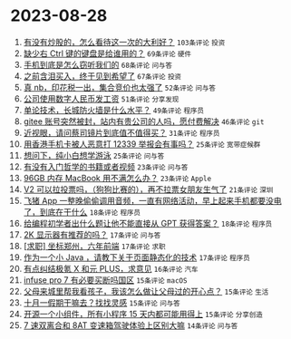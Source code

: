 # 2023-08-28

1. [有没有炒股的，怎么看待这一次的大利好？](https://www.v2ex.com/t/968740) `103条评论` `投资`
1. [缺少右 Ctrl 键的键盘是给谁用的？](https://www.v2ex.com/t/968801) `69条评论` `硬件`
1. [手机到底是怎么窃听我们的](https://www.v2ex.com/t/968739) `68条评论` `问与答`
1. [之前含泪买入，终于见到希望了](https://www.v2ex.com/t/968738) `67条评论` `投资`
1. [真 nb，印花税一出，集合竞价也太强了](https://www.v2ex.com/t/968742) `52条评论` `问与答`
1. [公司使用数字人民币发工资](https://www.v2ex.com/t/968847) `51条评论` `分享发现`
1. [单论技术，长城防火墙是什么水平？](https://www.v2ex.com/t/968797) `49条评论` `程序员`
1. [gitee 账号突然被封，站内有贵公司的人吗，愿付费解决](https://www.v2ex.com/t/968826) `46条评论` `git`
1. [近视眼，请问蔡司镜片到底值不值得买？](https://www.v2ex.com/t/968798) `31条评论` `程序员`
1. [用香港手机卡被人恶意打 12339 举报会有事吗？](https://www.v2ex.com/t/968799) `25条评论` `宽带症候群`
1. [想问下，纯小白想学游泳](https://www.v2ex.com/t/968774) `25条评论` `问与答`
1. [有没有入门哲学的书籍或者视频](https://www.v2ex.com/t/968804) `23条评论` `问与答`
1. [96GB 内存 MacBook 用不满怎么办？](https://www.v2ex.com/t/968789) `23条评论` `Apple`
1. [V2 可以拉投票吗，（狗狗比赛的），再不拉票女朋友生气了](https://www.v2ex.com/t/968819) `21条评论` `深圳`
1. [飞猪 App 一整晚偷偷调用音频，一直有网络活动，早上起来手机都要没电了，到底在干什么](https://www.v2ex.com/t/968813) `18条评论` `程序员`
1. [给编程初学者出什么题让他不能直接从 GPT 获得答案？](https://www.v2ex.com/t/968780) `18条评论` `程序员`
1. [2K 显示器有推荐的吗？](https://www.v2ex.com/t/968787) `17条评论` `问与答`
1. [[求职] 坐标郑州，六年前端](https://www.v2ex.com/t/968775) `17条评论` `求职`
1. [作为一个小 Java ，请教下关于页面静态化的技术](https://www.v2ex.com/t/968750) `17条评论` `程序员`
1. [有点纠结极氪 X 和元 PLUS，求意见](https://www.v2ex.com/t/968753) `16条评论` `汽车`
1. [infuse pro 7 有必要买断吗国区](https://www.v2ex.com/t/968824) `15条评论` `macOS`
1. [父母来城里帮我看孩子，我该怎么做让父母过的开心点？](https://www.v2ex.com/t/968818) `15条评论` `生活`
1. [十月一假期干嘛去？找找灵感](https://www.v2ex.com/t/968752) `15条评论` `问与答`
1. [开源一个小组件，所有小程序 15 天内都可能用得上](https://www.v2ex.com/t/968745) `15条评论` `分享创造`
1. [7 速双离合和 8AT 变速箱驾驶体验上区别大嘛](https://www.v2ex.com/t/968733) `14条评论` `问与答`
